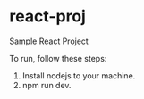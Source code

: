 # react-proj
Sample React Project

To run, follow these steps:
1. Install nodejs to your machine.
2. npm run dev.
